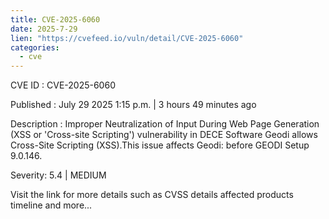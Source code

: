 ```yaml
--- 
title: CVE-2025-6060
date: 2025-7-29
lien: "https://cvefeed.io/vuln/detail/CVE-2025-6060"
categories:
  - cve
---
```


CVE ID : CVE-2025-6060

Published :  July 29
2025
1:15 p.m. | 3 hours
49 minutes ago

Description : Improper Neutralization of Input During Web Page Generation (XSS or 'Cross-site Scripting') vulnerability in DECE Software Geodi allows Cross-Site Scripting (XSS).This issue affects Geodi: before GEODI Setup 9.0.146.

Severity: 5.4 | MEDIUM

Visit the link for more details
such as CVSS details
affected products
timeline
and more...
